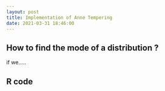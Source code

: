 ```yaml
---
layout: post
title: Implementation of Anne Tempering
date: 2021-03-31 18:46:00
---
```

  
## How to find the mode of a distribution  ?

if we.....

## R code